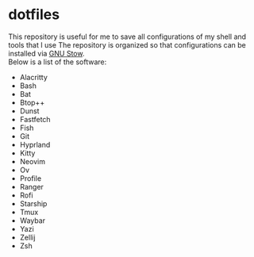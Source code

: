 # dotfiles

This repository is useful for me to save all configurations of my shell and tools that I use 
The repository is organized so that configurations can be installed via [GNU Stow](https://www.gnu.org/software/stow/).  
Below is a list of the software:  
- Alacritty
- Bash
- Bat
- Btop++
- Dunst
- Fastfetch
- Fish
- Git
- Hyprland
- Kitty
- Neovim
- Ov
- Profile
- Ranger
- Rofi
- Starship
- Tmux
- Waybar
- Yazi
- Zellij
- Zsh
